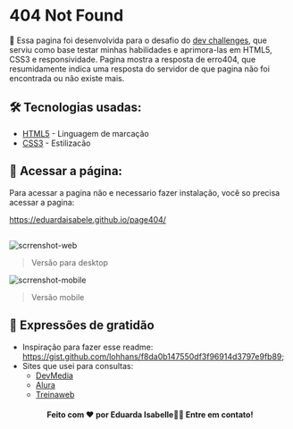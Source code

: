 # 404 Not Found
<p>🚀 Essa pagina foi desenvolvida para o desafio do  <a href="https://devchallenges.io/" target="_blank">dev challenges</a>, que serviu como base testar minhas habilidades e aprimora-las em HTML5, CSS3 e responsividade. Pagina mostra a resposta de erro404, que resumidamente indica uma resposta do servidor de que pagina não foi encontrada ou não existe mais. </p>

## 🛠️ Tecnologias usadas:

* [HTML5](https://www.w3.org/html/) - Linguagem de marcação
* [CSS3](https://www.w3.org/Style/CSS/Overview.en.html) - Estilizacão

## 🔧 Acessar a página:
<p>Para acessar a pagina não e necessario fazer instalação, você so precisa acessar a pagina:</p>
<a href="https://eduardaisabele.github.io/page404/" target="_blank"> https://eduardaisabele.github.io/page404/</a>

##

![scrrenshot-web](https://user-images.githubusercontent.com/92763302/226197101-dbddf431-eae1-476c-9392-4aa33480d1ef.png)
> Versão para desktop

![scrrenshot-mobile](https://user-images.githubusercontent.com/92763302/226197130-80ad27c9-0f66-4b00-ab41-a7e526110417.png)
> Versão mobile

## 🎁 Expressões de gratidão

* Inspiração para fazer esse readme: <a href="https://gist.github.com/lohhans/f8da0b147550df3f96914d3797e9fb89" target="_blank">https://gist.github.com/lohhans/f8da0b147550df3f96914d3797e9fb89</a>;
* Sites que usei para consultas:
	* [DevMedia](https://www.devmedia.com.br/artigos/)
	* [Alura](https://www.alura.com.br/artigos)
	* [Treinaweb](https://www.alura.com.br/artigos)
<h4 align="center"> 
	Feito com ❤️ por Eduarda Isabelle👋🏽 Entre em contato!
</h4>
